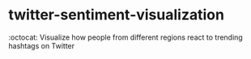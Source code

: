 # twitter-sentiment-visualization

:octocat: Visualize how people from different regions react to trending hashtags on Twitter
